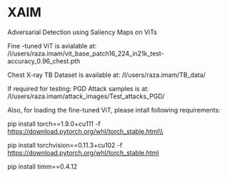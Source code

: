# XAIM
Adversarial Detection using Saliency Maps on ViTs

Fine -tuned ViT is avialable at: /l/users/raza.imam/vit_base_patch16_224_in21k_test-accuracy_0.96_chest.pth

Chest X-ray TB Dataset is available at: /l/users/raza.imam/TB_data/

If required for testing: PGD Attack samples is at:  /l/users/raza.imam/attack_images/Test_attacks_PGD/


Also, for loading the fine-tuned ViT, please intall following requirements:

pip install torch==1.9.0+cu111 -f https://download.pytorch.org/whl/torch_stable.html\\

pip install torchvision==0.11.3+cu102 -f https://download.pytorch.org/whl/torch_stable.html

pip install timm==0.4.12
